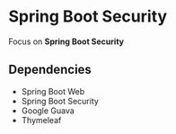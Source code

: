 # Spring Boot Security

Focus on **Spring Boot Security**

## Dependencies
- Spring Boot Web
- Spring Boot Security
- Google Guava
- Thymeleaf
